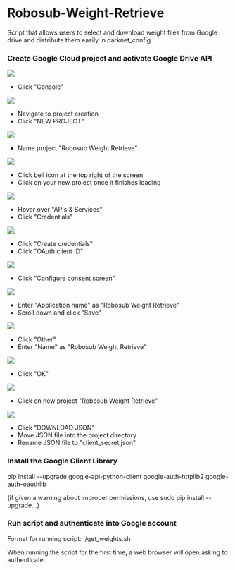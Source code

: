 # Robosub-Weight-Retrieve
Script that allows users to select and download weight files from Google drive and distribute them easily in darknet_config

### Create Google Cloud project and activate Google Drive API
![](readme_screenshots/screen_1.png)
- Click "Console"

![](readme_screenshots/screen_2.png)
- Navigate to project creation
- Click "NEW PROJECT"

![](readme_screenshots/screen_3.png)
- Name project "Robosub Weight Retrieve"

![](readme_screenshots/screen_4.png)
- Click bell icon at the top right of the screen
- Click on your new project once it finishes loading

![](readme_screenshots/screen_5.png)
- Hover over "APIs & Services"
- Click "Credentials"

![](readme_screenshots/screen_6.png)
- Click "Create credentials"
- Click "OAuth client ID"

![](readme_screenshots/screen_7.png)
- Click "Configure consent screen"

![](readme_screenshots/screen_8.png)
- Enter "Application name" as "Robosub Weight Retrieve"
- Scroll down and click "Save"

![](readme_screenshots/screen_9.png)
- Click "Other"
- Enter "Name" as "Robosub Weight Retrieve"

![](readme_screenshots/screen_10.png)
- Click "OK"

![](readme_screenshots/screen_11.png)
- Click on new project "Robosub Weight Retrieve"

![](readme_screenshots/screen_12.png)
- Click "DOWNLOAD JSON"
- Move JSON file into the project directory
- Rename JSON file to "client_secret.json"



### Install the Google Client Library
pip install --upgrade google-api-python-client google-auth-httplib2 google-auth-oauthlib

(if given a warning about improper permissions, use sudo pip install --upgrade...)


### Run script and authenticate into Google account
Format for running script:
./get_weights.sh <weight folder name>

When running the script for the first time, a web browser will open asking to authenticate.
